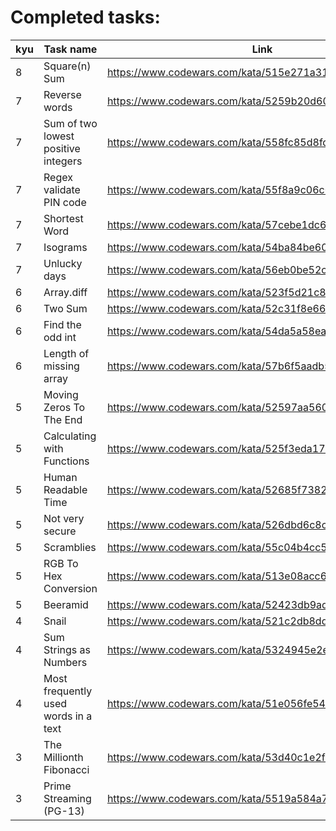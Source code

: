 # Completed tasks:
| kyu	| Task name								| Link 													 |
| ----	| ---- 									| ---- 													 |
| 8		| Square(n) Sum 						| https://www.codewars.com/kata/515e271a311df0350d00000f |
| 7		| Reverse words 						| https://www.codewars.com/kata/5259b20d6021e9e14c0010d4 |
| 7		| Sum of two lowest positive integers 	| https://www.codewars.com/kata/558fc85d8fd1938afb000014 |
| 7		| Regex validate PIN code 				| https://www.codewars.com/kata/55f8a9c06c018a0d6e000132 |
| 7		| Shortest Word 						| https://www.codewars.com/kata/57cebe1dc6fdc20c57000ac9 |
| 7		| Isograms								| https://www.codewars.com/kata/54ba84be607a92aa900000f1 |
| 7		| Unlucky days							| https://www.codewars.com/kata/56eb0be52caf798c630013c0 |
| 6		| Array.diff							| https://www.codewars.com/kata/523f5d21c841566fde000009 |
| 6		| Two Sum								| https://www.codewars.com/kata/52c31f8e6605bcc646000082 |
| 6		| Find the odd int						| https://www.codewars.com/kata/54da5a58ea159efa38000836 |
| 6		| Length of missing array				| https://www.codewars.com/kata/57b6f5aadb5b3d0ae3000611 |
| 5		| Moving Zeros To The End				| https://www.codewars.com/kata/52597aa56021e91c93000cb0 |
| 5		| Calculating with Functions			| https://www.codewars.com/kata/525f3eda17c7cd9f9e000b39 |
| 5		| Human Readable Time					| https://www.codewars.com/kata/52685f7382004e774f0001f7 |
| 5		| Not very secure						| https://www.codewars.com/kata/526dbd6c8c0eb53254000110 |
| 5		| Scramblies							| https://www.codewars.com/kata/55c04b4cc56a697bb0000048 |
| 5		| RGB To Hex Conversion					| https://www.codewars.com/kata/513e08acc600c94f01000001 |
| 5		| Beeramid								| https://www.codewars.com/kata/52423db9add6f6fc39000354 |
| 4		| Snail									| https://www.codewars.com/kata/521c2db8ddc89b9b7a0000c1 |
| 4		| Sum Strings as Numbers				| https://www.codewars.com/kata/5324945e2ece5e1f32000370 |
| 4		| Most frequently used words in a text	| https://www.codewars.com/kata/51e056fe544cf36c410000fb |
| 3		| The Millionth Fibonacci				| https://www.codewars.com/kata/53d40c1e2f13e331fc000c26 |
| 3		| Prime Streaming (PG-13)				| https://www.codewars.com/kata/5519a584a73e70fa570005f5 |